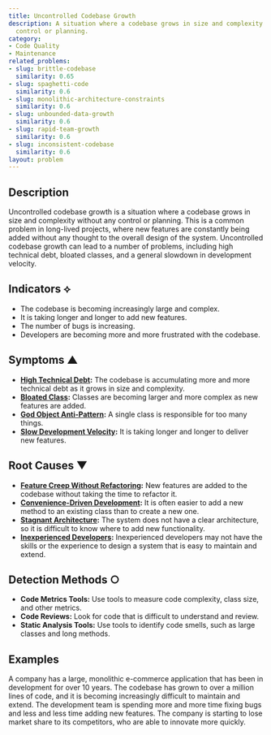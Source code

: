 ```yaml
---
title: Uncontrolled Codebase Growth
description: A situation where a codebase grows in size and complexity without any
  control or planning.
category:
- Code Quality
- Maintenance
related_problems:
- slug: brittle-codebase
  similarity: 0.65
- slug: spaghetti-code
  similarity: 0.6
- slug: monolithic-architecture-constraints
  similarity: 0.6
- slug: unbounded-data-growth
  similarity: 0.6
- slug: rapid-team-growth
  similarity: 0.6
- slug: inconsistent-codebase
  similarity: 0.6
layout: problem
---
```


## Description
Uncontrolled codebase growth is a situation where a codebase grows in size and complexity without any control or planning. This is a common problem in long-lived projects, where new features are constantly being added without any thought to the overall design of the system. Uncontrolled codebase growth can lead to a number of problems, including high technical debt, bloated classes, and a general slowdown in development velocity.

## Indicators ⟡
- The codebase is becoming increasingly large and complex.
- It is taking longer and longer to add new features.
- The number of bugs is increasing.
- Developers are becoming more and more frustrated with the codebase.

## Symptoms ▲
- **[High Technical Debt](high-technical-debt.md):** The codebase is accumulating more and more technical debt as it grows in size and complexity.
- **[Bloated Class](bloated-class.md):** Classes are becoming larger and more complex as new features are added.
- **[God Object Anti-Pattern](god-object-anti-pattern.md):** A single class is responsible for too many things.
- **[Slow Development Velocity](slow-development-velocity.md):** It is taking longer and longer to deliver new features.

## Root Causes ▼
- **[Feature Creep Without Refactoring](feature-creep-without-refactoring.md):** New features are added to the codebase without taking the time to refactor it.
- **[Convenience-Driven Development](convenience-driven-development.md):** It is often easier to add a new method to an existing class than to create a new one.
- **[Stagnant Architecture](stagnant-architecture.md):** The system does not have a clear architecture, so it is difficult to know where to add new functionality.
- **[Inexperienced Developers](inexperienced-developers.md):** Inexperienced developers may not have the skills or the experience to design a system that is easy to maintain and extend.

## Detection Methods ○
- **Code Metrics Tools:** Use tools to measure code complexity, class size, and other metrics.
- **Code Reviews:** Look for code that is difficult to understand and review.
- **Static Analysis Tools:** Use tools to identify code smells, such as large classes and long methods.

## Examples
A company has a large, monolithic e-commerce application that has been in development for over 10 years. The codebase has grown to over a million lines of code, and it is becoming increasingly difficult to maintain and extend. The development team is spending more and more time fixing bugs and less and less time adding new features. The company is starting to lose market share to its competitors, who are able to innovate more quickly.
